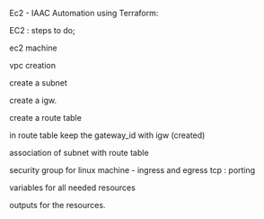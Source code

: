 Ec2 - IAAC Automation using Terraform:

EC2 : steps to do;

ec2 machine

vpc creation

create a subnet

create a igw.

create a route table

in route table keep the gateway_id with igw (created)

association of subnet with route table

security group for linux machine - ingress and egress tcp : porting

variables for all needed resources

outputs for the resources.
